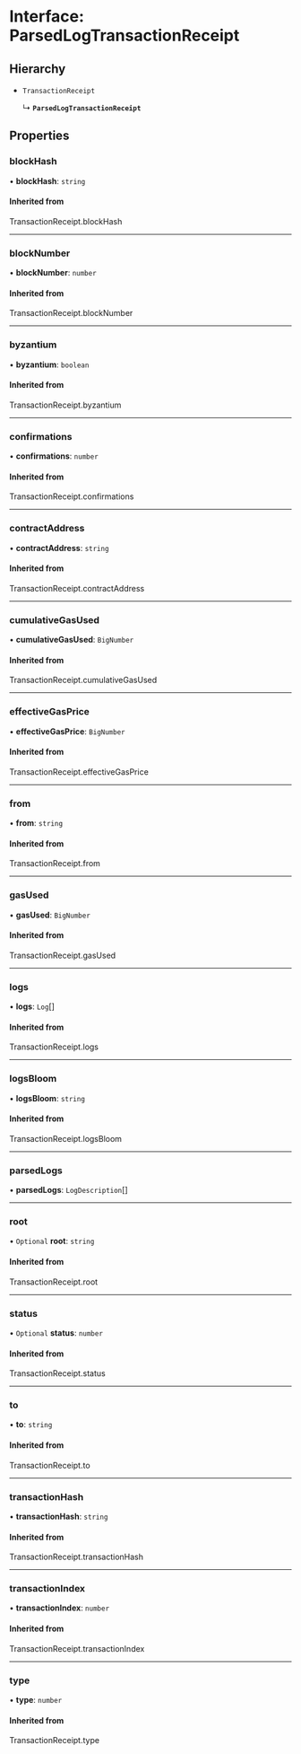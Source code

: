 # Interface: ParsedLogTransactionReceipt

## Hierarchy

- `TransactionReceipt`

  ↳ **`ParsedLogTransactionReceipt`**

## Properties

### blockHash

• **blockHash**: `string`

#### Inherited from

TransactionReceipt.blockHash

___

### blockNumber

• **blockNumber**: `number`

#### Inherited from

TransactionReceipt.blockNumber

___

### byzantium

• **byzantium**: `boolean`

#### Inherited from

TransactionReceipt.byzantium

___

### confirmations

• **confirmations**: `number`

#### Inherited from

TransactionReceipt.confirmations

___

### contractAddress

• **contractAddress**: `string`

#### Inherited from

TransactionReceipt.contractAddress

___

### cumulativeGasUsed

• **cumulativeGasUsed**: `BigNumber`

#### Inherited from

TransactionReceipt.cumulativeGasUsed

___

### effectiveGasPrice

• **effectiveGasPrice**: `BigNumber`

#### Inherited from

TransactionReceipt.effectiveGasPrice

___

### from

• **from**: `string`

#### Inherited from

TransactionReceipt.from

___

### gasUsed

• **gasUsed**: `BigNumber`

#### Inherited from

TransactionReceipt.gasUsed

___

### logs

• **logs**: `Log`[]

#### Inherited from

TransactionReceipt.logs

___

### logsBloom

• **logsBloom**: `string`

#### Inherited from

TransactionReceipt.logsBloom

___

### parsedLogs

• **parsedLogs**: `LogDescription`[]

___

### root

• `Optional` **root**: `string`

#### Inherited from

TransactionReceipt.root

___

### status

• `Optional` **status**: `number`

#### Inherited from

TransactionReceipt.status

___

### to

• **to**: `string`

#### Inherited from

TransactionReceipt.to

___

### transactionHash

• **transactionHash**: `string`

#### Inherited from

TransactionReceipt.transactionHash

___

### transactionIndex

• **transactionIndex**: `number`

#### Inherited from

TransactionReceipt.transactionIndex

___

### type

• **type**: `number`

#### Inherited from

TransactionReceipt.type
